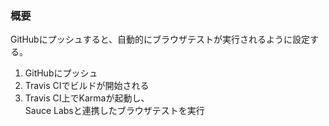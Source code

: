 ### 概要
GitHubにプッシュすると、自動的にブラウザテストが実行されるように設定する。

1. GitHubにプッシュ
2. Travis CIでビルドが開始される
3. Travis CI上でKarmaが起動し、  
   Sauce Labsと連携したブラウザテストを実行
